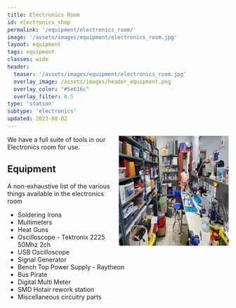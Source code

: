 ```yaml
---
title: Electronics Room
id: electronics_shop
permalink: '/equipment/electronics_room/'
image: '/assets/images/equipment/electronics_room.jpg'
layout: equipment
tags: equipment
classes: wide
header:
  teaser: '/assets/images/equipment/electronics_room.jpg'
  overlay_image: /assets/images/header_equipment.png
  overlay_color: "#5e616c"
  overlay_filter: 0.5
type: 'station'
subtype: 'electronics'
updated: 2023-08-02
---
```

<img align="right" width="250" height="250" src="/assets/images/equipment/electronics_room.jpg">

We have a full suite of tools in our Electronics room for use.

## Equipment

A non-exhaustive list of the various things available in the electronics room

- Soldering Irons
- Multimeters
- Heat Guns
- Oscilloscope - Tektronix 2225 50Mhz 2ch
- USB Oscilloscope
- Signal Generator
- Bench Top Power Supply - Raytheon
- Bus Pirate
- Digital Multi Meter
- SMD Hotair rework station
- Miscellaneous circuitry parts
